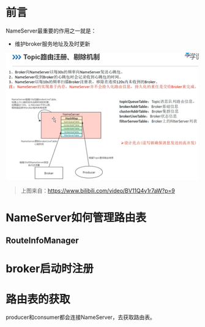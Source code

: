 # 前言

NameServer最重要的作用之一就是：

- 维护broker服务地址及及时更新

![image-20211029102127556](images/image-20211029102127556.png)

> 上图来自：https://www.bilibili.com/video/BV11Q4y1r7aW?p=9



# NameServer如何管理路由表

## RouteInfoManager







# broker启动时注册







# 路由表的获取

producer和consumer都会连接NameServer，去获取路由表。





























